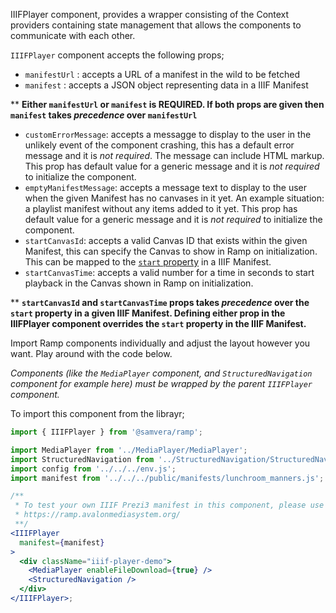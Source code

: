 IIIFPlayer component, provides a wrapper consisting of the Context providers containing state management that allows the components to communicate with each other. 

`IIIFPlayer` component accepts the following props;
- `manifestUrl` : accepts a URL of a manifest in the wild to be fetched
- `manifest` : accepts a JSON object representing data in a IIIF Manifest

** __Either `manifestUrl` or `manifest` is REQUIRED. If both props are given then `manifest` takes *precedence* over `manifestUrl`__

- `customErrorMessage`: accepts a messagge to display to the user in the unlikely event of the component crashing, this has a default error message and it is _not required_. The message can include HTML markup. This prop has default value for a generic message and it is _not required_ to initialize the component.
- `emptyManifestMessage`: accepts a message text to display to the user when the given Manifest has no canvases in it yet. An example situation: a playlist manifest without any items added to it yet. This prop has default value for a generic message and it is _not required_ to initialize the component.
- `startCanvasId`: accepts a valid Canvas ID that exists within the given Manifest, this can specify the Canvas to show in Ramp on initialization. This can be mapped to the [`start` property](https://iiif.io/api/presentation/3.0/#start) in a IIIF Manifest.
- `startCanvasTime`: accepts a valid number for a time in seconds to start playback  in the Canvas shown in Ramp on initialization.

** __`startCanvasId` and `startCanvasTime` props takes *precedence* over the `start` property in a given IIIF Manifest. Defining either prop in the IIIFPlayer component overrides the `start` property in the IIIF Manifest.__

Import Ramp components individually and adjust the layout however you want. Play around with the code below.

*Components (like the `MediaPlayer` component, and `StructuredNavigation` component for example here) must be wrapped by the parent `IIIFPlayer` component.*


To import this component from the librayr;
```js static
import { IIIFPlayer } from '@samvera/ramp';
```

```jsx padded
import MediaPlayer from '../MediaPlayer/MediaPlayer';
import StructuredNavigation from '../StructuredNavigation/StructuredNavigation';
import config from '../../../env.js';
import manifest from '../../../public/manifests/lunchroom_manners.js';

/**
 * To test your own IIIF Prezi3 manifest in this component, please use the demo site;
 * https://ramp.avalonmediasystem.org/
 **/
<IIIFPlayer
  manifest={manifest}
>
  <div className="iiif-player-demo">
    <MediaPlayer enableFileDownload={true} />
    <StructuredNavigation />
  </div>
</IIIFPlayer>;
```
